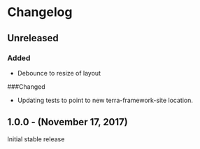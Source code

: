 Changelog
=========

Unreleased
----------
### Added
* Debounce to resize of layout

###Changed
* Updating tests to point to new terra-framework-site location.

1.0.0 - (November 17, 2017)
------------------
Initial stable release